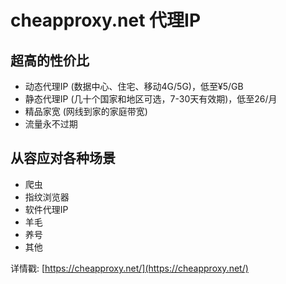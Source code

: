 # cheapproxy.net 代理IP

## 超高的性价比
- 动态代理IP (数据中心、住宅、移动4G/5G)，低至¥5/GB
- 静态代理IP  (几十个国家和地区可选，7-30天有效期)，低至26/月
- 精品家宽 (网线到家的家庭带宽)
- 流量永不过期

## 从容应对各种场景
- 爬虫
- 指纹浏览器
- 软件代理IP
- 羊毛
- 养号
- 其他

详情戳: [https://cheapproxy.net/](https://cheapproxy.net/)
